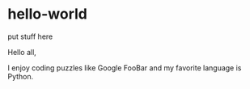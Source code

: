 # hello-world
put stuff here

Hello all,

I enjoy coding puzzles like Google FooBar and my favorite language is Python.

